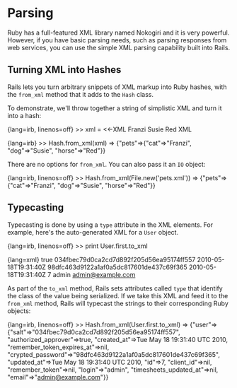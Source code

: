 # Parsing

Ruby has a full-featured XML library named Nokogiri and it is very powerful. However, if you have basic parsing needs, such as parsing responses from web services, you can use the simple XML parsing capability built into Rails.

## Turning XML into Hashes

Rails lets you turn arbitrary snippets of XML markup into Ruby hashes,
with the `from_xml` method that it adds to the `Hash` class.

To demonstrate, we'll throw together a string of simplistic XML and turn
it into a hash:

{lang=irb, linenos=off}
    >> xml = <<-XML
    <pets>
      <cat>Franzi</cat>
      <dog>Susie</dog>
      <horse>Red</horse>
    </pets>
    XML

{lang=irb}
    >> Hash.from_xml(xml)
    => {"pets"=>{"cat"=>"Franzi", "dog"=>"Susie", "horse"=>"Red"}}

There are no options for `from_xml`. You can also pass it an `IO`
object:

{lang=irb, linenos=off}
    >> Hash.from_xml(File.new('pets.xml'))
    => {"pets"=>{"cat"=>"Franzi", "dog"=>"Susie", "horse"=>"Red"}}

## Typecasting

Typecasting is done by using a `type` attribute in the XML elements. For
example, here's the auto-generated XML for a `User` object.

{lang=irb, linenos=off}
    >> print User.first.to_xml

{lang=xml}
    <?xml version="1.0" encoding="UTF-8"?>
    <user>
      <authorized-approver type="boolean">true</authorized-approver>
      <salt>034fbec79d0ca2cd7d892f205d56ea95174ff557</salt>
      <created-at type="datetime">2010-05-18T19:31:40Z</created-at>
      <crypted-password>98dfc463d9122a1af0a5dc817601de437c69f365
      </crypted-password>
      <remember-token-expires-at type="datetime" nil="true" />
      <updated-at type="datetime">2010-05-18T19:31:40Z</updated-at>
      <id type="integer">7</id>
      <client-id type="integer" nil="true" />
      <remember-token nil="true" />
      <login>admin</login>
      <email>admin@example.com</email>
      <timesheets-updated-at type="datetime" nil="true" />
    </user>

As part of the `to_xml` method, Rails sets attributes called `type` that
identify the class of the value being serialized. If we take this XML
and feed it to the `from_xml` method, Rails will typecast the strings to
their corresponding Ruby objects:

{lang=irb, linenos=off}
    >> Hash.from_xml(User.first.to_xml)
    => {"user"=>{"salt"=>"034fbec79d0ca2cd7d892f205d56ea95174ff557",
        "authorized_approver"=>true,
        "created_at"=>Tue May 18 19:31:40 UTC 2010, "remember_token_expires_at"=>nil,
        "crypted_password"=>"98dfc463d9122a1af0a5dc817601de437c69f365",
        "updated_at"=>Tue May 18 19:31:40 UTC 2010, "id"=>7, "client_id"=>nil,
        "remember_token"=>nil, "login"=>"admin", "timesheets_updated_at"=>nil,
        "email"=>"admin@example.com"}}